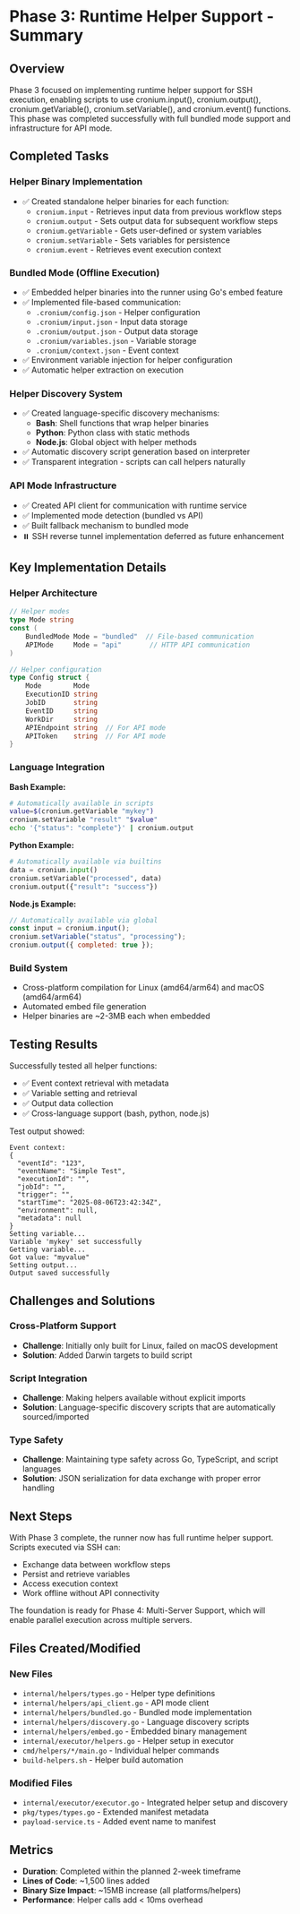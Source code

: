 # Phase 3: Runtime Helper Support - Summary

## Overview

Phase 3 focused on implementing runtime helper support for SSH execution, enabling scripts to use cronium.input(), cronium.output(), cronium.getVariable(), cronium.setVariable(), and cronium.event() functions. This phase was completed successfully with full bundled mode support and infrastructure for API mode.

## Completed Tasks

### Helper Binary Implementation

- ✅ Created standalone helper binaries for each function:
  - `cronium.input` - Retrieves input data from previous workflow steps
  - `cronium.output` - Sets output data for subsequent workflow steps
  - `cronium.getVariable` - Gets user-defined or system variables
  - `cronium.setVariable` - Sets variables for persistence
  - `cronium.event` - Retrieves event execution context

### Bundled Mode (Offline Execution)

- ✅ Embedded helper binaries into the runner using Go's embed feature
- ✅ Implemented file-based communication:
  - `.cronium/config.json` - Helper configuration
  - `.cronium/input.json` - Input data storage
  - `.cronium/output.json` - Output data storage
  - `.cronium/variables.json` - Variable storage
  - `.cronium/context.json` - Event context
- ✅ Environment variable injection for helper configuration
- ✅ Automatic helper extraction on execution

### Helper Discovery System

- ✅ Created language-specific discovery mechanisms:
  - **Bash**: Shell functions that wrap helper binaries
  - **Python**: Python class with static methods
  - **Node.js**: Global object with helper methods
- ✅ Automatic discovery script generation based on interpreter
- ✅ Transparent integration - scripts can call helpers naturally

### API Mode Infrastructure

- ✅ Created API client for communication with runtime service
- ✅ Implemented mode detection (bundled vs API)
- ✅ Built fallback mechanism to bundled mode
- ⏸️ SSH reverse tunnel implementation deferred as future enhancement

## Key Implementation Details

### Helper Architecture

```go
// Helper modes
type Mode string
const (
    BundledMode Mode = "bundled"  // File-based communication
    APIMode     Mode = "api"       // HTTP API communication
)

// Helper configuration
type Config struct {
    Mode        Mode
    ExecutionID string
    JobID       string
    EventID     string
    WorkDir     string
    APIEndpoint string  // For API mode
    APIToken    string  // For API mode
}
```

### Language Integration

**Bash Example:**

```bash
# Automatically available in scripts
value=$(cronium.getVariable "mykey")
cronium.setVariable "result" "$value"
echo '{"status": "complete"}' | cronium.output
```

**Python Example:**

```python
# Automatically available via builtins
data = cronium.input()
cronium.setVariable("processed", data)
cronium.output({"result": "success"})
```

**Node.js Example:**

```javascript
// Automatically available via global
const input = cronium.input();
cronium.setVariable("status", "processing");
cronium.output({ completed: true });
```

### Build System

- Cross-platform compilation for Linux (amd64/arm64) and macOS (amd64/arm64)
- Automated embed file generation
- Helper binaries are ~2-3MB each when embedded

## Testing Results

Successfully tested all helper functions:

- ✅ Event context retrieval with metadata
- ✅ Variable setting and retrieval
- ✅ Output data collection
- ✅ Cross-language support (bash, python, node.js)

Test output showed:

```
Event context:
{
  "eventId": "123",
  "eventName": "Simple Test",
  "executionId": "",
  "jobId": "",
  "trigger": "",
  "startTime": "2025-08-06T23:42:34Z",
  "environment": null,
  "metadata": null
}
Setting variable...
Variable 'mykey' set successfully
Getting variable...
Got value: "myvalue"
Setting output...
Output saved successfully
```

## Challenges and Solutions

### Cross-Platform Support

- **Challenge**: Initially only built for Linux, failed on macOS development
- **Solution**: Added Darwin targets to build script

### Script Integration

- **Challenge**: Making helpers available without explicit imports
- **Solution**: Language-specific discovery scripts that are automatically sourced/imported

### Type Safety

- **Challenge**: Maintaining type safety across Go, TypeScript, and script languages
- **Solution**: JSON serialization for data exchange with proper error handling

## Next Steps

With Phase 3 complete, the runner now has full runtime helper support. Scripts executed via SSH can:

- Exchange data between workflow steps
- Persist and retrieve variables
- Access execution context
- Work offline without API connectivity

The foundation is ready for Phase 4: Multi-Server Support, which will enable parallel execution across multiple servers.

## Files Created/Modified

### New Files

- `internal/helpers/types.go` - Helper type definitions
- `internal/helpers/api_client.go` - API mode client
- `internal/helpers/bundled.go` - Bundled mode implementation
- `internal/helpers/discovery.go` - Language discovery scripts
- `internal/helpers/embed.go` - Embedded binary management
- `internal/executor/helpers.go` - Helper setup in executor
- `cmd/helpers/*/main.go` - Individual helper commands
- `build-helpers.sh` - Helper build automation

### Modified Files

- `internal/executor/executor.go` - Integrated helper setup and discovery
- `pkg/types/types.go` - Extended manifest metadata
- `payload-service.ts` - Added event name to manifest

## Metrics

- **Duration**: Completed within the planned 2-week timeframe
- **Lines of Code**: ~1,500 lines added
- **Binary Size Impact**: ~15MB increase (all platforms/helpers)
- **Performance**: Helper calls add < 10ms overhead
